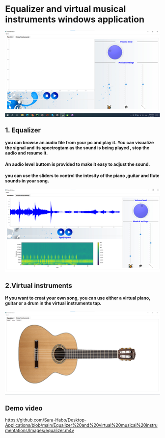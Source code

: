 # Equalizer and virtual musical instruments windows application

<img src="https://github.com/Sara-Habo/Desktop-Applications/blob/main/Equalizer%20and%20virtual%20musical%20instrumentations/Images/equalizer.png" align="center" />

## 1. Equalizer
#### you can browse an audio file from your pc and play it. You can visualize the signal and its spectrogtam as the sound is being played , stop the audio and resume it.
#### An audio level buttom is provided to make it easy to adjust the sound.
#### you can use the sliders to control the intesity of the piano ,guitar and flute sounds in your song.

<img src="https://github.com/Sara-Habo/Desktop-Applications/blob/main/Equalizer%20and%20virtual%20musical%20instrumentations/Images/uploaded_signal.png"/>

## 2.Virtual instruments
#### If you want to creat your own song, you can use either a virtual piano, guitar or a drum in the virtual instruments tap.

<img src="https://github.com/Sara-Habo/Desktop-Applications/blob/main/Equalizer%20and%20virtual%20musical%20instrumentations/Images/virtual_guitar.png"/>

## Demo video

https://github.com/Sara-Habo/Desktop-Applications/blob/main/Equalizer%20and%20virtual%20musical%20instrumentations/Images/equalizer.m4v
